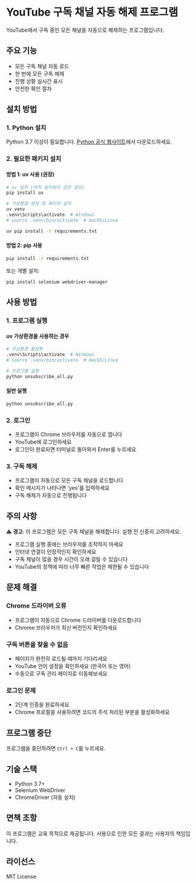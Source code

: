 # YouTube 구독 채널 자동 해제 프로그램

YouTube에서 구독 중인 모든 채널을 자동으로 해제하는 프로그램입니다.

## 주요 기능

- 모든 구독 채널 자동 로드
- 한 번에 모든 구독 해제
- 진행 상황 실시간 표시
- 안전한 확인 절차

## 설치 방법

### 1. Python 설치
Python 3.7 이상이 필요합니다. [Python 공식 웹사이트](https://www.python.org/downloads/)에서 다운로드하세요.

### 2. 필요한 패키지 설치

#### 방법 1: uv 사용 (권장)

```bash
# uv 설치 (아직 설치하지 않은 경우)
pip install uv

# 가상환경 생성 및 패키지 설치
uv venv
.venv\Scripts\activate  # Windows
# source .venv/bin/activate  # macOS/Linux

uv pip install -r requirements.txt
```

#### 방법 2: pip 사용

```bash
pip install -r requirements.txt
```

또는 개별 설치:

```bash
pip install selenium webdriver-manager
```

## 사용 방법

### 1. 프로그램 실행

#### uv 가상환경을 사용하는 경우

```bash
# 가상환경 활성화
.venv\Scripts\activate  # Windows
# source .venv/bin/activate  # macOS/Linux

# 프로그램 실행
python unsubscribe_all.py
```

#### 일반 실행

```bash
python unsubscribe_all.py
```

### 2. 로그인

- 프로그램이 Chrome 브라우저를 자동으로 엽니다
- YouTube에 로그인하세요
- 로그인이 완료되면 터미널로 돌아와서 Enter를 누르세요

### 3. 구독 해제

- 프로그램이 자동으로 모든 구독 채널을 로드합니다
- 확인 메시지가 나타나면 'yes'를 입력하세요
- 구독 해제가 자동으로 진행됩니다

## 주의 사항

⚠️ **경고**: 이 프로그램은 모든 구독 채널을 해제합니다. 실행 전 신중히 고려하세요.

- 프로그램 실행 중에는 브라우저를 조작하지 마세요
- 인터넷 연결이 안정적인지 확인하세요
- 구독 채널이 많을 경우 시간이 오래 걸릴 수 있습니다
- YouTube의 정책에 따라 너무 빠른 작업은 제한될 수 있습니다

## 문제 해결

### Chrome 드라이버 오류
- 프로그램이 자동으로 Chrome 드라이버를 다운로드합니다
- Chrome 브라우저가 최신 버전인지 확인하세요

### 구독 버튼을 찾을 수 없음
- 페이지가 완전히 로드될 때까지 기다리세요
- YouTube 언어 설정을 확인하세요 (한국어 또는 영어)
- 수동으로 구독 관리 페이지로 이동해보세요

### 로그인 문제
- 2단계 인증을 완료하세요
- Chrome 프로필을 사용하려면 코드의 주석 처리된 부분을 활성화하세요

## 프로그램 중단

프로그램을 중단하려면 `Ctrl + C`를 누르세요.

## 기술 스택

- Python 3.7+
- Selenium WebDriver
- ChromeDriver (자동 설치)

## 면책 조항

이 프로그램은 교육 목적으로 제공됩니다. 사용으로 인한 모든 결과는 사용자의 책임입니다.

## 라이선스

MIT License
